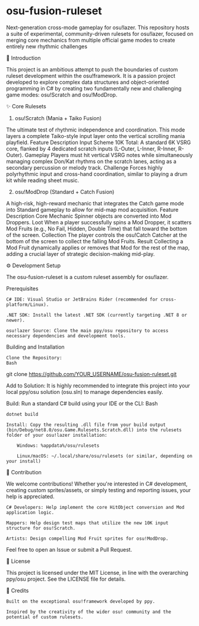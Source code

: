 # osu-fusion-ruleset
Next-generation cross-mode gameplay for osu!lazer. This repository hosts a suite of experimental, community-driven rulesets for osu!lazer, focused on merging core mechanics from multiple official game modes to create entirely new rhythmic challenges


🌟 Introduction

This project is an ambitious attempt to push the boundaries of custom ruleset development within the osu!framework. It is a passion project developed to explore complex data structures and object-oriented programming in C# by creating two fundamentally new and challenging game modes: osu!Scratch and osu!ModDrop.

✨ Core Rulesets

1. osu!Scratch (Mania + Taiko Fusion)

The ultimate test of rhythmic independence and coordination. This mode layers a complete Taiko-style input layer onto the vertical scrolling mania playfield.
Feature	Description
Input Scheme	10K Total: A standard 6K VSRG core, flanked by 4 dedicated scratch inputs (L-Outer, L-Inner, R-Inner, R-Outer).
Gameplay	Players must hit vertical VSRG notes while simultaneously managing complex Don/Kat rhythms on the scratch lanes, acting as a secondary percussion or melody track.
Challenge	Forces highly polyrhythmic input and cross-hand coordination, similar to playing a drum kit while reading sheet music.

2. osu!ModDrop (Standard + Catch Fusion)

A high-risk, high-reward mechanic that integrates the Catch game mode into Standard gameplay to allow for mid-map mod acquisition.
Feature	Description
Core Mechanic	Spinner objects are converted into Mod Droppers.
Loot	When a player successfully spins a Mod Dropper, it scatters Mod Fruits (e.g., No Fail, Hidden, Double Time) that fall toward the bottom of the screen.
Collection	The player controls the osu!Catch Catcher at the bottom of the screen to collect the falling Mod Fruits.
Result	Collecting a Mod Fruit dynamically applies or removes that Mod for the rest of the map, adding a crucial layer of strategic decision-making mid-play.

⚙️ Development Setup

The osu-fusion-ruleset is a custom ruleset assembly for osu!lazer.

Prerequisites

    C# IDE: Visual Studio or JetBrains Rider (recommended for cross-platform/Linux).

    .NET SDK: Install the latest .NET SDK (currently targeting .NET 8 or newer).

    osu!lazer Source: Clone the main ppy/osu repository to access necessary dependencies and development tools.

Building and Installation

    Clone the Repository:
    Bash

git clone https://github.com/YOUR_USERNAME/osu-fusion-ruleset.git

Add to Solution: It is highly recommended to integrate this project into your local ppy/osu solution (osu.sln) to manage dependencies easily.

Build: Run a standard C# build using your IDE or the CLI:
Bash

    dotnet build

    Install: Copy the resulting .dll file from your build output (bin/Debug/net8.0/osu.Game.Rulesets.Scratch.dll) into the rulesets folder of your osu!lazer installation:

        Windows: %appdata%/osu/rulesets

        Linux/macOS: ~/.local/share/osu/rulesets (or similar, depending on your install)

🤝 Contribution

We welcome contributions! Whether you're interested in C# development, creating custom sprites/assets, or simply testing and reporting issues, your help is appreciated.

    C# Developers: Help implement the core HitObject conversion and Mod application logic.

    Mappers: Help design test maps that utilize the new 10K input structure for osu!Scratch.

    Artists: Design compelling Mod Fruit sprites for osu!ModDrop.

Feel free to open an Issue or submit a Pull Request.

📄 License

This project is licensed under the MIT License, in line with the overarching ppy/osu project. See the LICENSE file for details.

🙏 Credits

    Built on the exceptional osu!framework developed by ppy.

    Inspired by the creativity of the wider osu! community and the potential of custom rulesets.
